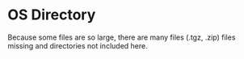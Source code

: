 # OS Directory

Because some files are so large, there are many files (.tgz, .zip) files missing and directories not included here.
